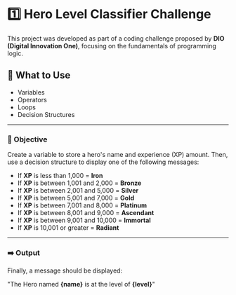 # 1️⃣ Hero Level Classifier Challenge

This project was developed as part of a coding challenge proposed by **DIO (Digital Innovation One)**, focusing on the fundamentals of programming logic.

## 📝 What to Use

- Variables
- Operators
- Loops
- Decision Structures

---

### 🎯 Objective

Create a variable to store a hero's name and experience (XP) amount. Then, use a decision structure to display one of the following messages:

- If **XP** is less than 1,000 = **Iron**
- If **XP** is between 1,001 and 2,000 = **Bronze**
- If **XP** is between 2,001 and 5,000 = **Silver**
- If **XP** is between 5,001 and 7,000 = **Gold**
- If **XP** is between 7,001 and 8,000 = **Platinum**
- If **XP** is between 8,001 and 9,000 = **Ascendant**
- If **XP** is between 9,001 and 10,000 = **Immortal**
- If **XP** is 10,001 or greater = **Radiant**

---

### ➡️ Output

Finally, a message should be displayed:

"The Hero named **{name}** is at the level of **{level}**"

